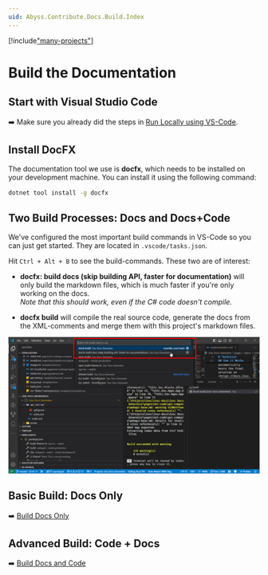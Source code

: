 ```yaml
---
uid: Abyss.Contribute.Docs.Build.Index
---
```


[!include["many-projects"](../_docs-for-many-projects.md)]

# Build the Documentation



## Start with Visual Studio Code

➡️ Make sure you already did the steps in [Run Locally using VS-Code](xref:Abyss.Contribute.Docs.Setup.Index).

## Install DocFX

The documentation tool we use is **docfx**, which needs to be installed on your development machine. You can install it using the following command:

```cmd
dotnet tool install -g docfx
```

## Two Build Processes: Docs and Docs+Code

We've configured the most important build commands in VS-Code so you can just get started.
They are located in `.vscode/tasks.json`.

Hit `Ctrl + Alt + B` to see the build-commands.
These two are of interest:

* **docfx: build docs (skip building API, faster for documentation)** will only build the markdown files, which is much faster if you're only working on the docs.  
  _Note that this should work, even if the C# code doesn't compile._

* **docfx build** will compile the real source code, generate the docs from the XML-comments and merge them with this project's markdown files.

<div gallery="vs-code">
  <img src="./assets/build-in-vs-code.jpg" class="full-width">
</div>

## Basic Build: Docs Only

➡️ [Build Docs Only](xref:Abyss.Contribute.Docs.Build.DocsOnly)


## Advanced Build: Code + Docs

➡️ [Build Docs and Code](xref:Abyss.Contribute.Docs.Build.DocsAndCode)

